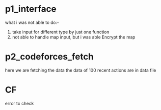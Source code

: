 # p1_interface
what i was not able to do:-
1. take input for different type by just one function
2. not able to handle map input, but i was able Encrypt the map

# p2_codeforces_fetch
here we are fetching the data 
the data of 100 recent actions are in data file

# CF 
error to check
